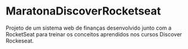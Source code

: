 # MaratonaDiscoverRocketseat
Projeto de um sistema web de finanças desenvolvido junto com a RocketSeat para treinar os conceitos aprendidos nos cursos Discover Rockeseat.
